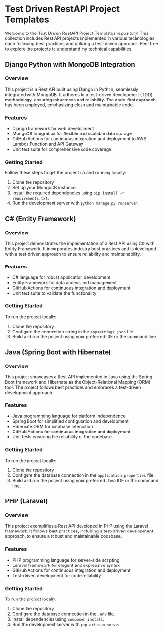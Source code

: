 # Test Driven RestAPI Project Templates

Welcome to the Test Driven RestAPI Project Templates repository! This collection includes Rest API projects implemented in various technologies, each following best practices and utilizing a test-driven approach. Feel free to explore the projects to understand my technical capabilities.

## Django Python with MongoDB Integration

### Overview
This project is a Rest API built using Django in Python, seamlessly integrated with MongoDB. It adheres to a test-driven development (TDD) methodology, ensuring robustness and reliability. The code-first approach has been employed, emphasizing clean and maintainable code.

### Features
- Django framework for web development
- MongoDB integration for flexible and scalable data storage
- GitHub Actions for continuous integration and deployment to AWS Lambda Function and API Gateway
- Unit test suite for comprehensive code coverage

### Getting Started
Follow these steps to get the project up and running locally:

1. Clone the repository.
2. Set up your MongoDB instance.
3. Install the required dependencies using `pip install -r requirements.txt`.
4. Run the development server with `python manage.py runserver`.

## C# (Entity Framework)

### Overview
This project demonstrates the implementation of a Rest API using C# with Entity Framework. It incorporates industry best practices and is developed with a test-driven approach to ensure reliability and maintainability.

### Features
- C# language for robust application development
- Entity Framework for data access and management
- GitHub Actions for continuous integration and deployment
- Unit test suite to validate the functionality

### Getting Started
To run the project locally:

1. Clone the repository.
2. Configure the connection string in the `appsettings.json` file.
3. Build and run the project using your preferred IDE or the command line.

## Java (Spring Boot with Hibernate)

### Overview
This project showcases a Rest API implemented in Java using the Spring Boot framework and Hibernate as the Object-Relational Mapping (ORM) tool. The project follows best practices and embraces a test-driven development approach.

### Features
- Java programming language for platform independence
- Spring Boot for simplified configuration and development
- Hibernate ORM for database interaction
- GitHub Actions for continuous integration and deployment
- Unit tests ensuring the reliability of the codebase

### Getting Started
To run the project locally:

1. Clone the repository.
2. Configure the database connection in the `application.properties` file.
3. Build and run the project using your preferred Java IDE or the command line.

## PHP (Laravel)

### Overview
This project exemplifies a Rest API developed in PHP using the Laravel framework. It follows best practices, including a test-driven development approach, to ensure a robust and maintainable codebase.

### Features
- PHP programming language for server-side scripting
- Laravel framework for elegant and expressive syntax
- GitHub Actions for continuous integration and deployment
- Test-driven development for code reliability

### Getting Started
To run the project locally:

1. Clone the repository.
2. Configure the database connection in the `.env` file.
3. Install dependencies using `composer install`.
4. Run the development server with `php artisan serve`.




